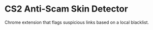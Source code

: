 # CS2 Anti-Scam Skin Detector

Chrome extension that flags suspicious links based on a local blacklist.


